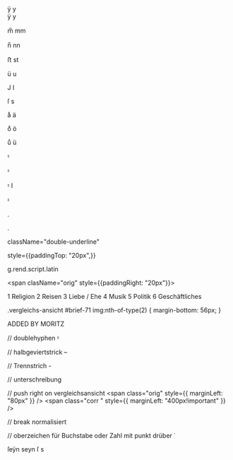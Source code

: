 <div>
<span className="orig">ÿ</span>
<span className="corr">y</span>

<div>
<span className="orig">ÿ</span>
<span className="corr">y</span>

<span className="orig">m̅</span>
<span className="corr">mm</span>

<span className="orig">n̅</span>
<span className="corr">nn</span>

<span className="orig">ﬅ</span>
<span className="corr">st</span>

<span className="orig">ü</span>
<span className="corr">u</span>

<span className="orig">J</span>
<span className="corr">I</span>

<span className="orig">ſ</span>
<span className="corr">s</span>


<span className="orig umlaut">aͤ</span>
<span className="corr">ä</span>

<span className="orig umlaut">oͤ</span>
<span className="corr">ö</span>

<span className="orig umlaut">uͤ</span>
<span className="corr">ü</span>

<span className="orig doublehyphen">⹀</span>

<span className="orig doublehyphen einzug">⹀</span>

<span className="orig doublehyphen">⹀</span>
<span className="corr">I</span>

<span className="orig doublehyphen">⹀</span>

<span className="orig">.</span>

<span className="orig">.</span>

className="double-underline"

style={{paddingTop: "20px",}}

g.rend.script.latin

<span clasName="orig" style={{paddingRight: "20px"}}></span>

1 Religion
2 Reisen
3 Liebe / Ehe
4 Musik
5 Politik
6 Geschäftliches

</div>


<!-- Abstände zwischen den digitalisaten anpassen -->
.vergleichs-ansicht #brief-71 img:nth-of-type(2) {
  margin-bottom: 56px;
}





ADDED BY MORITZ

// doublehyphen
<span className="orig doublehyphen">⹀</span>


// halbgeviertstrick
<span className="orig">–</span>


// Trennstrich
<span className="orig">-</span>


// unterschreibung
<small className="orig"> </small>


// push right on vergleichsansicht
<span class="orig" style={{ marginLeft: "80px" }} />
<span class="corr " style={{ marginLeft: "400px!important" }} />


// break normalisiert
<br className="bn" />


// oberzeichen für Buchstabe oder Zahl mit punkt drüber
<span className="oberzeichen">˙</span>





<span className="orig">ſeÿn</span>
<span className="corr">seyn</span>
<span className="orig">ſ</span>
<span className="corr">s</span>